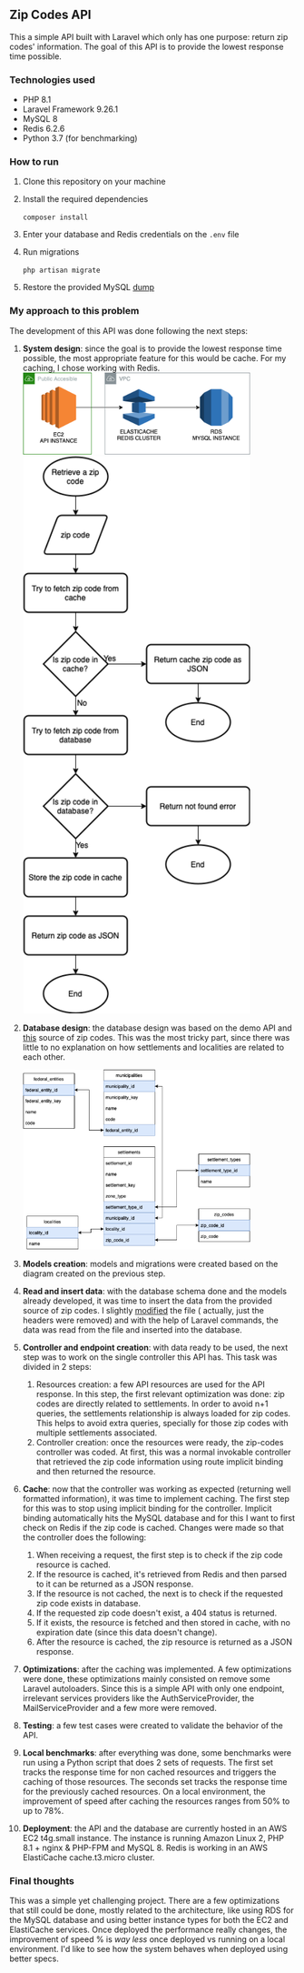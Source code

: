 ## Zip Codes API

This a simple API built with Laravel which only has one purpose: return zip codes' information.
The goal of this API is to provide the lowest response time possible.

### Technologies used
* PHP 8.1
* Laravel Framework 9.26.1
* MySQL 8
* Redis 6.2.6
* Python 3.7 (for benchmarking)

### How to run
1. Clone this repository on your machine
2. Install the required dependencies

    `composer install`
3. Enter your database and Redis credentials on the `.env` file
4. Run migrations

   `php artisan migrate`
5. Restore the provided MySQL [dump](https://github.com/JoseLoarca/mx-zip-codes-api/blob/master/ZipCodesDump.sql)

### My approach to this problem

The development of this API was done following the next steps:

1. **System design**: since the goal is to provide the lowest response time possible, the most appropriate feature
   for this would be cache. For my caching, I chose working with Redis.
   <a href="https://github.com/JoseLoarca/mx-zip-codes-api/blob/master/IdealArchitecture.png"><img src="https://raw.githubusercontent.com/JoseLoarca/mx-zip-codes-api/master/IdealArchitecture.png" width="400"></a><a href="https://github.com/JoseLoarca/mx-zip-codes-api/blob/master/ZipCodeFlowchart.png"><img src="https://raw.githubusercontent.com/JoseLoarca/mx-zip-codes-api/master/ZipCodeFlowchart.png" width="400"></a>
2. **Database design**: the database design was based on the demo API
   and [this](https://www.correosdemexico.gob.mx/SSLServicios/ConsultaCP/CodigoPostal_Exportar.aspx) source of zip
   codes. This was the most tricky part, since there was little to no explanation on how settlements and localities are
   related to each other.

   <a href="https://github.com/JoseLoarca/mx-zip-codes-api/blob/master/ZipCodesER.png"><img src="https://raw.githubusercontent.com/JoseLoarca/mx-zip-codes-api/master/ZipCodesER.png" width="400"></a>

3. **Models creation**: models and migrations were created based on the diagram created on the previous step.
4. **Read and insert data**: with the database schema done and the models already developed, it was time to insert the
   data from the provided source of zip codes. I
   slightly [modified](https://github.com/JoseLoarca/mx-zip-codes-api/blob/master/CodigosPostalesMX.txt) the file (
   actually, just the headers were removed) and with the help of Laravel commands, the data was read from the file and
   inserted into the database.
5. **Controller and endpoint creation**: with data ready to be used, the next step was to work on the single controller
   this API has. This task was divided in 2 steps:
    1. Resources creation: a few API resources are used for the API response. In this step, the first relevant
       optimization was done: zip codes are directly related to settlements. In order to avoid n+1 queries, the
       settlements relationship is always loaded for zip codes. This helps to avoid extra queries, specially for those
       zip codes with multiple settlements associated.
    2. Controller creation: once the resources were ready, the zip-codes controller was coded. At first, this was a
       normal invokable controller that retrieved the zip code information using route implicit binding and then
       returned the resource.
6. **Cache**: now that the controller was working as expected (returning well formatted information), it was time to
   implement caching. The first step for this was to stop using implicit binding for the controller. Implicit binding
   automatically hits the MySQL database and for this I want to first check on Redis if the zip code is cached. Changes
   were made so that the controller does the following:
    1. When receiving a request, the first step is to check if the zip code resource is cached.
    2. If the resource is cached, it's retrieved from Redis and then parsed to it can be returned as a JSON response.
    3. If the resource is not cached, the next is to check if the requested zip code exists in database.
    4. If the requested zip code doesn't exist, a 404 status is returned.
    5. If it exists, the resource is fetched and then stored in cache, with no expiration date (since this data doesn't
       change).
    6. After the resource is cached, the zip resource is returned as a JSON response.
7. **Optimizations**: after the caching was implemented. A few optimizations were done, these optimizations mainly
   consisted on remove some Laravel autoloaders. Since this is a simple API with only one endpoint, irrelevant services
   providers like the AuthServiceProvider, the MailServiceProvider and a few more were removed.
8. **Testing**: a few test cases were created to validate the behavior of the API.
9. **Local benchmarks**: after everything was done, some benchmarks were run using a Python script that does 2 sets of
   requests. The first set tracks the response time for non cached resources and triggers the caching of those
   resources. The seconds set tracks the response time for the previously cached resources. On a local environment, the
   improvement of speed after caching the resources ranges from 50% to up to 78%.
10. **Deployment**: the API and the database are currently hosted in an AWS EC2 t4g.small instance. The instance is
    running Amazon Linux 2, PHP 8.1 + nginx & PHP-FPM and MySQL 8. Redis is working in an AWS ElastiCache cache.t3.micro
    cluster.

### Final thoughts

This was a simple yet challenging project. There are a few optimizations that still could be done, mostly related to the
architecture, like using RDS for the MySQL database and using better instance types for both the EC2 and ElastiCache
services.
Once deployed the performance really changes, the improvement of speed % is _way less_ once deployed vs running on a
local environment. I'd like to see how the system behaves when deployed using better specs.
